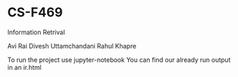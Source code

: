 # CS-F469
Information Retrival

Avi Rai
Divesh Uttamchandani
Rahul Khapre

To run the project use jupyter-notebook
You can find our already run output in an ir.html 
